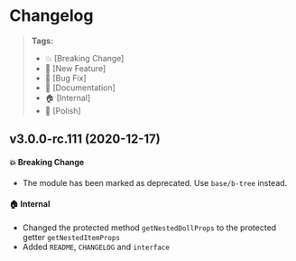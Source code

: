 Changelog
=========

> **Tags:**
> - :boom:       [Breaking Change]
> - :rocket:     [New Feature]
> - :bug:        [Bug Fix]
> - :memo:       [Documentation]
> - :house:      [Internal]
> - :nail_care:  [Polish]

## v3.0.0-rc.111 (2020-12-17)

#### :boom: Breaking Change

* The module has been marked as deprecated. Use `base/b-tree` instead.

#### :house: Internal

* Changed the protected method `getNestedDollProps` to the protected getter `getNestedItemProps`
* Added `README`, `CHANGELOG` and `interface`
